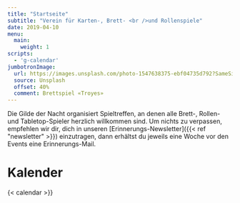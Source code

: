 ```yaml
---
title: "Startseite"
subtitle: "Verein für Karten-, Brett- <br />und Rollenspiele"
date: 2019-04-10
menu:
  main:
    weight: 1
scripts:
  - 'g-calendar'
jumbotronImage:
  url: https://images.unsplash.com/photo-1547638375-ebf04735d792?SameSite=None
  source: Unsplash
  offset: 40%
  comment: Brettspiel «Troyes»
---
```


Die Gilde der Nacht organisiert Spieltreffen, an denen alle Brett-, Rollen- und Tabletop-Spieler herzlich willkommen sind. Um nichts zu verpassen, empfehlen wir dir, dich in unseren [Erinnerungs-Newsletter]({{< ref "newsletter" >}}) einzutragen, dann erhältst du jeweils eine Woche vor den Events eine Erinnerungs-Mail.

# Kalender

{< calendar >}}
